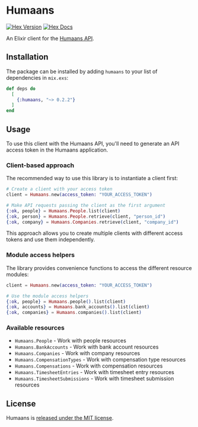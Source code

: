 # Humaans

[![Hex Version](https://img.shields.io/hexpm/v/humaans.svg)](https://hex.pm/packages/humaans) [![Hex Docs](https://img.shields.io/badge/docs-hexpm-blue.svg)](https://hexdocs.pm/humaans/)

An Elixir client for the [Humaans API][humaans-api-docs].

## Installation

The package can be installed by adding `humaans` to your list of dependencies in
`mix.exs`:

```elixir
def deps do
  [
    {:humaans, "~> 0.2.2"}
  ]
end
```

## Usage

To use this client with the Humaans API, you'll need to generate an API access token in the Humaans application.

### Client-based approach

The recommended way to use this library is to instantiate a client first:

```elixir
# Create a client with your access token
client = Humaans.new(access_token: "YOUR_ACCESS_TOKEN")

# Make API requests passing the client as the first argument
{:ok, people} = Humaans.People.list(client)
{:ok, person} = Humaans.People.retrieve(client, "person_id")
{:ok, company} = Humaans.Companies.retrieve(client, "company_id")
```

This approach allows you to create multiple clients with different access tokens and use them independently.

### Module access helpers

The library provides convenience functions to access the different resource modules:

```elixir
client = Humaans.new(access_token: "YOUR_ACCESS_TOKEN")

# Use the module access helpers
{:ok, people} = Humaans.people().list(client)
{:ok, accounts} = Humaans.bank_accounts().list(client)
{:ok, companies} = Humaans.companies().list(client)
```

### Available resources

- `Humaans.People` - Work with people resources
- `Humaans.BankAccounts` - Work with bank account resources
- `Humaans.Companies` - Work with company resources
- `Humaans.CompensationTypes` - Work with compensation type resources
- `Humaans.Compensations` - Work with compensation resources
- `Humaans.TimesheetEntries` - Work with timesheet entry resources
- `Humaans.TimesheetSubmissions` - Work with timesheet submission resources

## License

Humaans is [released under the MIT license](LICENSE).

[humaans-api-docs]: https://docs.humaans.io/api/
